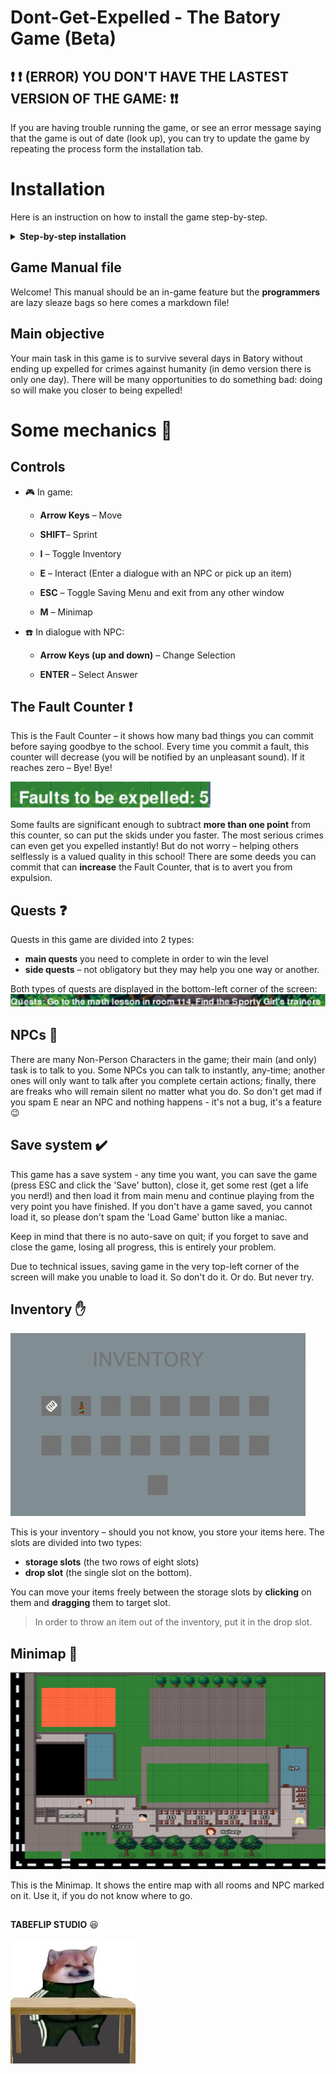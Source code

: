 # Dont-Get-Expelled - The Batory Game (Beta)

## :exclamation: :exclamation: (ERROR) YOU DON'T HAVE THE LASTEST VERSION OF THE GAME: :exclamation::exclamation:

If you are having trouble running the game, or see an error message saying that the game is out of date (look up), you can try to update the game by repeating the process form the installation tab.

# Installation
Here is an instruction on how
to install the game step-by-step.

<details>
<summary><b>Step-by-step installation</b></summary>

### Install the game
When downloading materials to your laptop, it is easiest to download the entire repository. 
To do this, go to the GitHub page for the game, click on the green Code button, then download the repository as a ZIP file.

![github installation](https://raw.githubusercontent.com/TableFlipStudio/Dont-Get-Expelled/main/gamefiles/images/github%20(1).png)

### Unzip the game
Use your favorite unzip tool to unzip the game files onto your computer.



### Install Python (if not already installed)
Go to Python's website (https://www.python.org), then **Downloads** section and
click the *Download* button. Save the installation file and open it. Follow instructions
of the Python installer. **Make sure that the *add Python to Path* box is checked, otherwise you will have to do several more things you don't want to do** (Forgot to do it anyway? See the end of this section for instructions on how to fix it).
![python and path](https://raw.githubusercontent.com/TabeFlipStudio/Dont-Get-Expelled/main/gamefiles/images/manual_images/python_install.png)

### Install Python libraries
*Don't Get Expelled!* needs several important files to run properly. In order to install them:
1. Go to *Start*, find the search box and type *cmd*, then press Enter.
2. You should see something like this
![commandline](https://raw.githubusercontent.com/TabeFlipStudio/Dont-Get-Expelled/main/gamefiles/images/manual_images/cmd.png)
3. Type the following lines:

- `python -m pip install --user pygame` and press Enter.
- `python -m pip install --user pytmx` and press Enter again.

Make sure to type in exactly these, without any typos. After pressing Enter both times, you should see something like this:
	
![instaling libraries](https://raw.githubusercontent.com/TabeFlipStudio/Dont-Get-Expelled/main/gamefiles/images/manual_images/libs.png)

4. Close the black window

<!--insert instructions on downloading the game files here AND instruction on how to add python to Path-->

</details>

## Game Manual file
Welcome! This manual should be an in-game feature but the **programmers** are lazy sleaze bags so here comes a markdown file!

## Main objective

Your main task in this game is to survive several days in Batory without ending up expelled for crimes against humanity (in demo version there is only one day). There will be many opportunities to do something bad: doing so will make you closer to being expelled!

# Some mechanics :wrench:

## Controls

- :video_game: In game:
	-   **Arrow Keys** – Move

	-   **SHIFT**– Sprint

	-   **I** – Toggle Inventory

	-   **E** – Interact (Enter a dialogue with an NPC or pick up an item)

	-   **ESC** – Toggle Saving Menu and exit from any other window

	-   **M** – Minimap

- :phone:  In dialogue with NPC:
	-   **Arrow Keys (up and down)** – Change Selection

	-   **ENTER** – Select Answer

## The Fault Counter :exclamation:
This is the Fault Counter – it shows how many bad things you can commit before saying goodbye to the school. Every time you commit a fault, this counter will decrease (you will be notified by an unpleasant sound). If it reaches zero – Bye! Bye!

![the corner img](https://raw.githubusercontent.com/TabeFlipStudio/Dont-Get-Expelled/main/gamefiles/images/manual_images/faults.png)

Some faults are significant enough to subtract **more than one point** from this counter, so can put the skids under you faster. The most serious crimes can even get you expelled instantly! But do not worry – helping others selflessly is a valued quality in this school! There are some deeds you can commit that can **increase** the Fault Counter, that is to avert you from expulsion.

## Quests  :question:
Quests in this game are divided into 2 types:
- **main quests** you need to complete in order to win the level
-  **side quests** – not obligatory but they may help you one way or another.

Both types of quests are displayed in the bottom-left corner of the screen:
![Quests](https://raw.githubusercontent.com/TabeFlipStudio/Dont-Get-Expelled/main/gamefiles/images/manual_images/quests.png)

## NPCs :bust_in_silhouette:
There are many Non-Person Characters in the game; their main (and only) task is
to talk to you. Some NPCs you can talk to instantly, any-time; another ones will only
want to talk after you complete certain actions; finally, there are freaks who will remain silent no matter what you do.
So don't get mad if you spam E near an NPC and nothing happens - it's not a bug, it's a feature :wink:

## Save system :heavy_check_mark:
This game has a save system - any time you want, you can save the game (press ESC and click the 'Save' button), close it,
get some rest (get a life you nerd!) and then load it from main menu and continue
playing from the very point you have finished. If you don't have a game saved,
you cannot load it, so please don't spam the 'Load Game' button like a maniac.

Keep in mind that there is no auto-save on quit; if you forget to save and close the game, losing all progress,
this is entirely your problem.

Due to technical issues, saving game in the very top-left corner of the screen
will make you unable to load it. So don't do it. Or do. But never try.

## Inventory  :hand:
![inventory](https://raw.githubusercontent.com/TabeFlipStudio/Dont-Get-Expelled/main/gamefiles/images/manual_images/inventory.png)

This is your inventory – should you not know, you store your items here.
The slots are divided into two types:
- **storage slots** (the two rows of eight slots)
-  **drop slot** (the single slot on the bottom).

You can move your items freely between the storage slots by **clicking** on them and **dragging** them to target slot.
> In order to throw an item out of the inventory, put it in the drop slot.
## Minimap  :round_pushpin:
![minimap](https://raw.githubusercontent.com/TabeFlipStudio/Dont-Get-Expelled/main/gamefiles/images/manual_images/minimap.png)

This is the Minimap. It shows the entire map with all rooms and NPC marked on it. Use it, if you do not know where to go.

##


[^1]:
 **TABEFLIP STUDIO** :laughing:

![studio](https://raw.githubusercontent.com/TabeFlipStudio/Dont-Get-Expelled/main/gamefiles/images/logo.jpeg)
